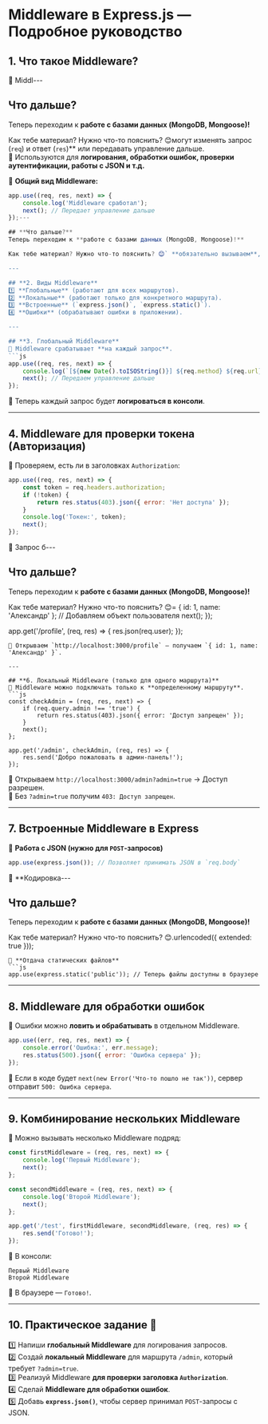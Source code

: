 # **Middleware в Express.js — Подробное руководство**  

## **1. Что такое Middleware?**  
🔹 Middl---

## **Что дальше?**  
Теперь переходим к **работе с базами данных (MongoDB, Mongoose)!**  

Как тебе материал? Нужно что-то пояснить? 😊могут изменять запрос (`req`) и ответ (`res`)** или передавать управление дальше.  
🔹 Используются для **логирования, обработки ошибок, проверки аутентификации, работы с JSON и т.д.**  

📌 **Общий вид Middleware:**  
```js
app.use((req, res, next) => {
    console.log('Middleware сработал');
    next(); // Передает управление дальше
});---

## **Что дальше?**  
Теперь переходим к **работе с базами данных (MongoDB, Mongoose)!**  

Как тебе материал? Нужно что-то пояснить? 😊` **обязательно вызываем**, иначе запрос "зависнет"!  

---

## **2. Виды Middleware**  
1️⃣ **Глобальные** (работают для всех маршрутов).  
2️⃣ **Локальные** (работают только для конкретного маршрута).  
3️⃣ **Встроенные** (`express.json()`, `express.static()`).  
4️⃣ **Ошибки** (обрабатывают ошибки в приложении).  

---

## **3. Глобальный Middleware**  
📌 Middleware срабатывает **на каждый запрос**.  
```js
app.use((req, res, next) => {
    console.log(`[${new Date().toISOString()}] ${req.method} ${req.url}`);
    next(); // Передаем управление дальше
});
```
📌 Теперь каждый запрос будет **логироваться в консоли**.  

---

## **4. Middleware для проверки токена (Авторизация)**  
📌 Проверяем, есть ли в заголовках `Authorization`:  
```js
app.use((req, res, next) => {
    const token = req.headers.authorization;
    if (!token) {
        return res.status(403).json({ error: 'Нет доступа' });
    }
    console.log('Токен:', token);
    next();
});
```
📌 Запрос б---

## **Что дальше?**  
Теперь переходим к **работе с базами данных (MongoDB, Mongoose)!**  

Как тебе материал? Нужно что-то пояснить? 😊= { id: 1, name: 'Александр' }; // Добавляем объект пользователя
    next();
});

app.get('/profile', (req, res) => {
    res.json(req.user);
});
```
📌 Открываем `http://localhost:3000/profile` — получаем `{ id: 1, name: 'Александр' }`.  

---

## **6. Локальный Middleware (только для одного маршрута)**  
📌 Middleware можно подключать только к **определенному маршруту**.  
```js
const checkAdmin = (req, res, next) => {
    if (req.query.admin !== 'true') {
        return res.status(403).json({ error: 'Доступ запрещен' });
    }
    next();
};

app.get('/admin', checkAdmin, (req, res) => {
    res.send('Добро пожаловать в админ-панель!');
});
```
📌 Открываем `http://localhost:3000/admin?admin=true` → Доступ разрешен.  
📌 Без `?admin=true` получим `403: Доступ запрещен`.  

---

## **7. Встроенные Middleware в Express**  
📌 **Работа с JSON (нужно для `POST`-запросов)**  
```js
app.use(express.json()); // Позволяет принимать JSON в `req.body`
```
📌 **Кодировка---

## **Что дальше?**  
Теперь переходим к **работе с базами данных (MongoDB, Mongoose)!**  

Как тебе материал? Нужно что-то пояснить? 😊.urlencoded({ extended: true }));
```
📌 **Отдача статических файлов**  
```js
app.use(express.static('public')); // Теперь файлы доступны в браузере
```

---

## **8. Middleware для обработки ошибок**  
📌 Ошибки можно **ловить и обрабатывать** в отдельном Middleware.  
```js
app.use((err, req, res, next) => {
    console.error('Ошибка:', err.message);
    res.status(500).json({ error: 'Ошибка сервера' });
});
```
📌 Если в коде будет `next(new Error('Что-то пошло не так'))`, сервер отправит `500: Ошибка сервера`.  

---

## **9. Комбинирование нескольких Middleware**  
📌 Можно вызывать несколько Middleware подряд:  
```js
const firstMiddleware = (req, res, next) => {
    console.log('Первый Middleware');
    next();
};

const secondMiddleware = (req, res, next) => {
    console.log('Второй Middleware');
    next();
};

app.get('/test', firstMiddleware, secondMiddleware, (req, res) => {
    res.send('Готово!');
});
```
📌 В консоли:  
```
Первый Middleware
Второй Middleware
```
📌 В браузере — `Готово!`.  

---

## **10. Практическое задание 🚀**  
1️⃣ Напиши **глобальный Middleware** для логирования запросов.  
2️⃣ Создай **локальный Middleware** для маршрута `/admin`, который требует `?admin=true`.  
3️⃣ Реализуй Middleware **для проверки заголовка `Authorization`**.  
4️⃣ Сделай **Middleware для обработки ошибок**.  
5️⃣ Добавь **`express.json()`**, чтобы сервер принимал `POST`-запросы с JSON.  
